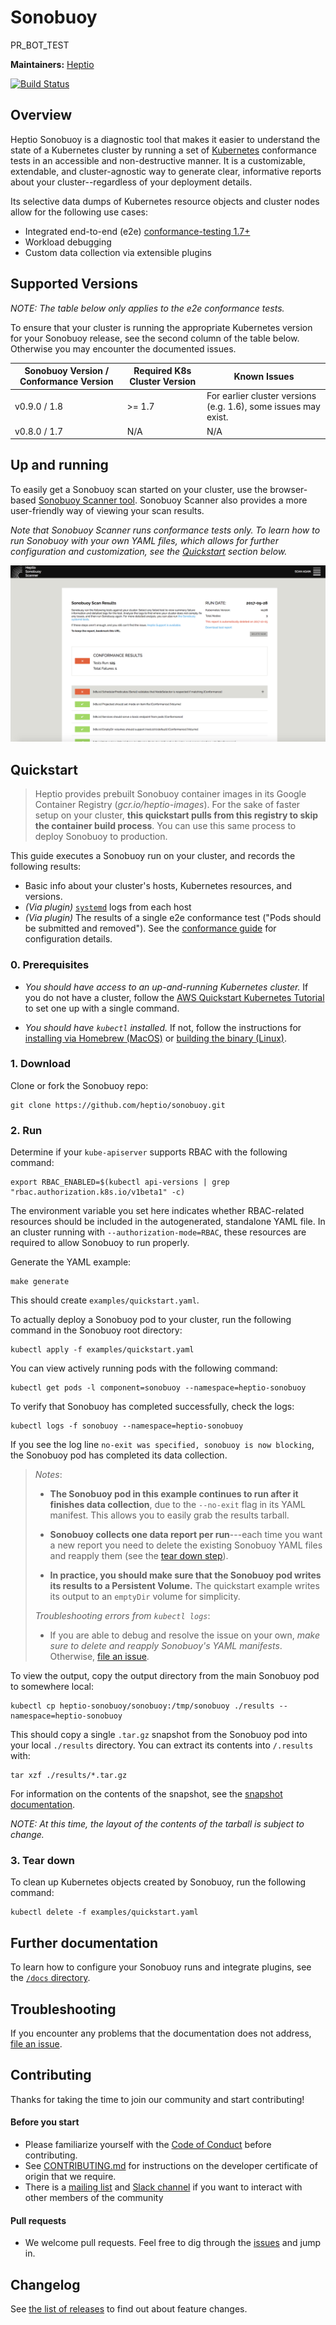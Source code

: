 # Sonobuoy

PR_BOT_TEST

**Maintainers:** [Heptio][0]

[![Build Status][1]][2]


## Overview

Heptio Sonobuoy is a diagnostic tool that makes it easier to understand the state of a Kubernetes cluster by running a set of [Kubernetes][3] conformance tests in an accessible and non-destructive manner. It is a customizable, extendable, and cluster-agnostic way to generate clear, informative reports about your cluster--regardless of your deployment details.

Its selective data dumps of Kubernetes resource objects and cluster nodes allow for the following use cases:

* Integrated end-to-end (e2e) [conformance-testing 1.7+][13]
* Workload debugging
* Custom data collection via extensible plugins

## Supported Versions

*NOTE: The table below only applies to the e2e conformance tests.*

To ensure that your cluster is running the appropriate Kubernetes version for your Sonobuoy release, see the second column of the table below. Otherwise you may encounter the documented issues.

| Sonobuoy Version / Conformance Version | Required K8s Cluster Version | Known Issues |
|---|---|---|
| v0.9.0 / 1.8 | >= 1.7 | For earlier cluster versions (e.g. 1.6), some issues may exist. |
| v0.8.0 / 1.7 | N/A | N/A |

## Up and running

To easily get a Sonobuoy scan started on your cluster, use the browser-based [Sonobuoy Scanner tool][18]. Sonobuoy Scanner also provides a more user-friendly way of viewing your scan results.

*Note that Sonobuoy Scanner runs conformance tests only. To learn how to run Sonobuoy with your own YAML files, which allows for further configuration and customization, see the [Quickstart][19] section below.*

![tarball overview screenshot][20]


## Quickstart

> Heptio provides prebuilt Sonobuoy container images in its Google Container Registry (*gcr.io/heptio-images*). For the sake of faster setup on your cluster, **this quickstart pulls from this registry to skip the container build process**. You can use this same process to deploy Sonobuoy to production.


This guide executes a Sonobuoy run on your cluster, and records the following results:
* Basic info about your cluster's hosts, Kubernetes resources, and versions.
* *(Via plugin)* [`systemd`][14] logs from each host
* *(Via plugin)* The results of a single e2e conformance test ("Pods should be submitted and removed"). See the [conformance guide][13] for configuration details.

### 0. Prerequisites

* *You should have access to an up-and-running Kubernetes cluster.* If you do not have a cluster, follow the [AWS Quickstart Kubernetes Tutorial][5] to set one up with a single command.

* *You should have `kubectl` installed.* If not, follow the instructions for [installing via Homebrew (MacOS)][6] or [building the binary (Linux)][7].

### 1. Download
Clone or fork the Sonobuoy repo:
```
git clone https://github.com/heptio/sonobuoy.git
```

### 2. Run

Determine if your `kube-apiserver` supports RBAC with the following command:
```
export RBAC_ENABLED=$(kubectl api-versions | grep "rbac.authorization.k8s.io/v1beta1" -c)
```
The environment variable you set here indicates whether RBAC-related resources should be included in the autogenerated, standalone YAML file. In an cluster running with `--authorization-mode=RBAC`, these resources are required to allow Sonobuoy to run properly.

Generate the YAML example:
```
make generate
```

This should create `examples/quickstart.yaml`.

To actually deploy a Sonobuoy pod to your cluster, run the following command in the Sonobuoy root directory:
```
kubectl apply -f examples/quickstart.yaml
```

You can view actively running pods with the following command:
```
kubectl get pods -l component=sonobuoy --namespace=heptio-sonobuoy
```

To verify that Sonobuoy has completed successfully, check the logs:
```
kubectl logs -f sonobuoy --namespace=heptio-sonobuoy
```
If you see the log line `no-exit was specified, sonobuoy is now blocking`, the Sonobuoy pod has completed its data collection.

> *Notes*:
>
> * **The Sonobuoy pod in this example continues to run after it finishes data collection**, due to the `--no-exit` flag in its YAML manifest. This allows you to easily grab the results tarball.
>
> * **Sonobuoy collects one data report per run**---each time you want a new report you need to delete the existing Sonobuoy YAML files and reapply them (see the [tear down step][15]).
>
> * **In practice, you should make sure that the Sonobuoy pod writes its results to a Persistent Volume.** The quickstart example writes its output to an `emptyDir` volume for simplicity.
>
> *Troubleshooting errors from `kubectl logs`*:
>  * If you are able to debug and resolve the issue on your own, *make sure to delete and reapply Sonobuoy's YAML manifests*. Otherwise, [file an issue][10].
>

To view the output, copy the output directory from the main Sonobuoy pod to somewhere local:
```
kubectl cp heptio-sonobuoy/sonobuoy:/tmp/sonobuoy ./results --namespace=heptio-sonobuoy
```

This should copy a single `.tar.gz` snapshot from the Sonobuoy pod into your local `./results` directory. You can extract its contents into `/.results` with:
```
tar xzf ./results/*.tar.gz
```

For information on the contents of the snapshot, see the [snapshot documentation](docs/snapshot.md).

*NOTE: At this time, the layout of the contents of the tarball is subject to change.*

### 3. Tear down

To clean up Kubernetes objects created by Sonobuoy, run the following command:
```
kubectl delete -f examples/quickstart.yaml
```

## Further documentation

 To learn how to configure your Sonobuoy runs and integrate plugins, see the [`/docs` directory][9].

## Troubleshooting

If you encounter any problems that the documentation does not address, [file an issue][10].

## Contributing

Thanks for taking the time to join our community and start contributing!

#### Before you start

* Please familiarize yourself with the [Code of
Conduct][12] before contributing.
* See [CONTRIBUTING.md][11] for instructions on the
developer certificate of origin that we require.
* There is a [mailing list][16] and [Slack channel][17] if you want to interact with
other members of the community

#### Pull requests

* We welcome pull requests. Feel free to dig through the [issues][10] and jump in.

## Changelog

See [the list of releases](/CHANGELOG.md) to find out about feature changes.

[0]: https://github.com/heptio
[1]: https://jenkins.i.heptio.com/buildStatus/icon?job=sonobuoy-deployer
[2]: https://jenkins.i.heptio.com/job/sonobuoy-deployer/
[3]: https://github.com/kubernetes/kubernetes
[5]: http://docs.heptio.com/content/tutorials/aws-cloudformation-k8s.html
[6]: https://kubernetes.io/docs/tasks/tools/install-kubectl/#install-with-homebrew-on-macos
[7]: https://kubernetes.io/docs/tasks/tools/install-kubectl/#tabset-1
[8]: https://kubernetes.io/docs/tasks/configure-pod-container/configure-persistent-volume-storage/
[9]: /docs
[10]: https://github.com/heptio/sonobuoy/issues
[11]: /CONTRIBUTING.md
[12]: /CODE_OF_CONDUCT.md
[13]: /docs/conformance-testing.md
[14]: https://github.com/systemd/systemd
[15]: #3-tear-down
[16]: https://groups.google.com/forum/#!forum/heptio-sonobuoy
[17]: https://kubernetes.slack.com/messages/sonobuoy
[18]: https://scanner.heptio.com/
[19]: #quickstart
[20]: docs/img/scanner.png
